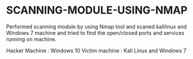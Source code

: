 # SCANNING-MODULE-USING-NMAP
Performed scanning module by using Nmap tool and scaned kalilinux and
Windows 7 machine and tried to find the open/closed ports and services running on machine.

Hacker Machine : Windows 10
Victim machine : Kali Linux and Windows  7 
